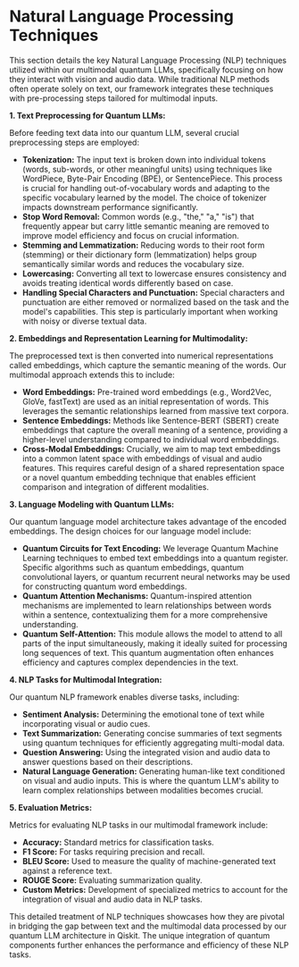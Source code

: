 # Natural Language Processing Techniques

This section details the key Natural Language Processing (NLP) techniques utilized within our multimodal quantum LLMs, specifically focusing on how they interact with vision and audio data.  While traditional NLP methods often operate solely on text, our framework integrates these techniques with pre-processing steps tailored for multimodal inputs.

**1. Text Preprocessing for Quantum LLMs:**

Before feeding text data into our quantum LLM, several crucial preprocessing steps are employed:

* **Tokenization:**  The input text is broken down into individual tokens (words, sub-words, or other meaningful units) using techniques like WordPiece, Byte-Pair Encoding (BPE), or SentencePiece. This process is crucial for handling out-of-vocabulary words and adapting to the specific vocabulary learned by the model.  The choice of tokenizer impacts downstream performance significantly.
* **Stop Word Removal:**  Common words (e.g., "the," "a," "is") that frequently appear but carry little semantic meaning are removed to improve model efficiency and focus on crucial information.
* **Stemming and Lemmatization:**  Reducing words to their root form (stemming) or their dictionary form (lemmatization) helps group semantically similar words and reduces the vocabulary size.
* **Lowercasing:**  Converting all text to lowercase ensures consistency and avoids treating identical words differently based on case.
* **Handling Special Characters and Punctuation:**  Special characters and punctuation are either removed or normalized based on the task and the model's capabilities.  This step is particularly important when working with noisy or diverse textual data.

**2. Embeddings and Representation Learning for Multimodality:**

The preprocessed text is then converted into numerical representations called embeddings, which capture the semantic meaning of the words.  Our multimodal approach extends this to include:

* **Word Embeddings:** Pre-trained word embeddings (e.g., Word2Vec, GloVe, fastText) are used as an initial representation of words. This leverages the semantic relationships learned from massive text corpora.
* **Sentence Embeddings:** Methods like Sentence-BERT (SBERT) create embeddings that capture the overall meaning of a sentence, providing a higher-level understanding compared to individual word embeddings.
* **Cross-Modal Embeddings:**  Crucially, we aim to map text embeddings into a common latent space with embeddings of visual and audio features. This requires careful design of a shared representation space or a novel quantum embedding technique that enables efficient comparison and integration of different modalities.

**3. Language Modeling with Quantum LLMs:**

Our quantum language model architecture takes advantage of the encoded embeddings. The design choices for our language model include:

* **Quantum Circuits for Text Encoding:** We leverage Quantum Machine Learning techniques to embed text embeddings into a quantum register.  Specific algorithms such as quantum embeddings, quantum convolutional layers, or quantum recurrent neural networks may be used for constructing quantum word embeddings.
* **Quantum Attention Mechanisms:** Quantum-inspired attention mechanisms are implemented to learn relationships between words within a sentence, contextualizing them for a more comprehensive understanding.
* **Quantum Self-Attention:**  This module allows the model to attend to all parts of the input simultaneously, making it ideally suited for processing long sequences of text.  This quantum augmentation often enhances efficiency and captures complex dependencies in the text.

**4. NLP Tasks for Multimodal Integration:**

Our quantum NLP framework enables diverse tasks, including:

* **Sentiment Analysis:** Determining the emotional tone of text while incorporating visual or audio cues.
* **Text Summarization:** Generating concise summaries of text segments using quantum techniques for efficiently aggregating multi-modal data.
* **Question Answering:**  Using the integrated vision and audio data to answer questions based on their descriptions.
* **Natural Language Generation:**  Generating human-like text conditioned on visual and audio inputs.  This is where the quantum LLM's ability to learn complex relationships between modalities becomes crucial.

**5. Evaluation Metrics:**

Metrics for evaluating NLP tasks in our multimodal framework include:

* **Accuracy:**  Standard metrics for classification tasks.
* **F1 Score:**  For tasks requiring precision and recall.
* **BLEU Score:**  Used to measure the quality of machine-generated text against a reference text.
* **ROUGE Score:** Evaluating summarization quality.
* **Custom Metrics:**  Development of specialized metrics to account for the integration of visual and audio data in NLP tasks.

This detailed treatment of NLP techniques showcases how they are pivotal in bridging the gap between text and the multimodal data processed by our quantum LLM architecture in Qiskit. The unique integration of quantum components further enhances the performance and efficiency of these NLP tasks.


<a id='chapter-2-subchapter-4'></a>
